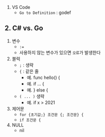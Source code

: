 1. VS Code
   - `Go to Definition` : godef
## 2. C# vs. Go
1. 변수
   - `:=`
   - 사용하지 않는 변수가 있으면 `오류`가 발생한다
1. 블럭 
   - `;` : 생략
   - `{` : 같은 줄 
     - 예. func hello() {
     - 예. if ... {
     - 예. } else {
   - `( ... )` 생략
     - 예. if x > 2021  
1. 제어문
   - `for {초기값;} 조건문 {; 조건문} {`
   - `if 조건문 {`
1. NULL
   - nil 
